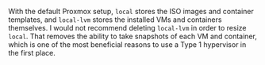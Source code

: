 With the default Proxmox setup, `local` stores the ISO images and container templates, and `local-lvm` stores the installed VMs and containers themselves. I would not recommend deleting `local-lvm` in order to resize `local`. That removes the ability to take snapshots of each VM and container, which is one of the most beneficial reasons to use a Type 1 hypervisor in the first place.